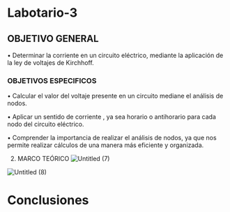 # Labotario-3


## OBJETIVO GENERAL

•	Determinar la corriente en un circuito eléctrico, mediante la aplicación de la ley de voltajes de Kirchhoff.


### OBJETIVOS ESPECIFICOS

• Calcular el valor del voltaje  presente en un circuito mediane el análisis de nodos.

• Aplicar un sentido de corriente , ya sea horario o antihorario para cada nodo del circuito eléctrico.

• Comprender la importancia de realizar el análisis de nodos, ya que nos permite realizar cálculos de una manera más eficiente y organizada.

2. MARCO TEÓRICO
![Untitled (7)](https://user-images.githubusercontent.com/116761073/206578468-ba588d18-833e-4130-a92e-81c2a8fa83f2.jpg)

![Untitled (8)](https://user-images.githubusercontent.com/116761073/206578546-281a3d21-eb6e-408a-8215-636562e1a449.jpg)

# Conclusiones
